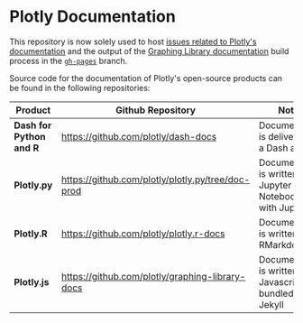 # Plotly Documentation

This repository is now solely used to host [issues related to Plotly's documentation](https://github.com/plotly/documentation/issues) and the output of the [Graphing Library documentation](https://plot.ly/graphing-libraries/) build process in the [`gh-pages`](https://github.com/plotly/documentation/tree/gh-pages) branch.

Source code for the documentation of Plotly's open-source products can be found in the following repositories:


| Product  | Github Repository | Notes | 
| ------------- | ------------- | ------------- |
| **Dash for Python and R**  | https://github.com/plotly/dash-docs | Documentation is delivered as a Dash app |
| **Plotly.py**  | https://github.com/plotly/plotly.py/tree/doc-prod  | Documentation is written in Jupyter Notebooks with Jupytext | 
| **Plotly.R**  | https://github.com/plotly/plotly.r-docs  | Documentation is written in RMarkdown |
| **Plotly.js**  | https://github.com/plotly/graphing-library-docs  | Documentation is written in Javascript and bundled with Jekyll | 
